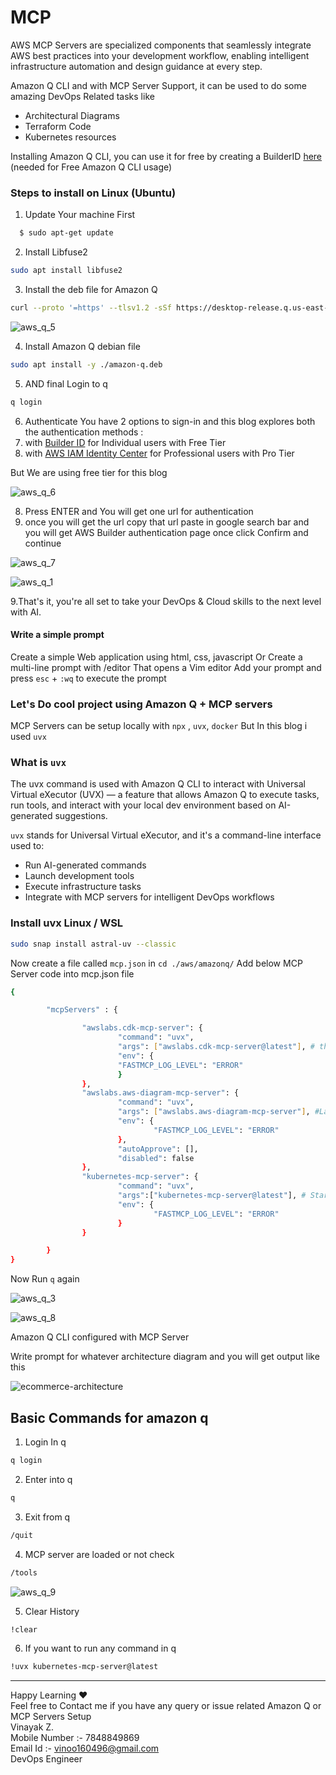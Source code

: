 # MCP
AWS MCP Servers are specialized components that seamlessly integrate AWS best practices into your development workflow, enabling intelligent infrastructure automation and design guidance at every step.

Amazon Q CLI and with MCP Server Support, it can be used to do some amazing DevOps Related tasks like
- Architectural Diagrams
- Terraform Code
- Kubernetes resources

Installing Amazon Q CLI, you can use it for free by creating a BuilderID <a href="https://community.aws/builderid?trk=529c4ce9-0395-4c42-915a-d70bf060ef3c&sc_channel=el" target="_blank">here</a> (needed for Free Amazon Q CLI usage)

### Steps to install on Linux (Ubuntu)
1. Update Your machine First
```sh
  $ sudo apt-get update
 ```
2. Install Libfuse2
```sh
sudo apt install libfuse2
```
3. Install the deb file for Amazon Q
```sh
curl --proto '=https' --tlsv1.2 -sSf https://desktop-release.q.us-east-1.amazonaws.com/latest/amazon-q.deb -o amazon-q.deb
```
![aws_q_5](https://github.com/user-attachments/assets/bfd389be-1fda-4000-b88d-c4b58fbba389)

4. Install Amazon Q debian file
```sh
sudo apt install -y ./amazon-q.deb
```
5. AND final Login to q
```sh
q login
```
6. Authenticate
You have 2 options to sign-in and this blog explores both the authentication methods :
1. with <a href="https://docs.aws.amazon.com/toolkit-for-visual-studio/latest/user-guide/builder-id.html" target="_blank">Builder ID</a> for Individual users with Free Tier
2. with <a href="https://docs.aws.amazon.com/toolkit-for-visual-studio/latest/user-guide/sso-credentials.html" target="_blank">AWS IAM Identity Center</a> for Professional users with Pro Tier

But We are using free tier for this blog

![aws_q_6](https://github.com/user-attachments/assets/6b0882f9-9168-4578-bd58-e2903ccf9070)

8. Press ENTER and You will get one url for authentication
9. once you will get the url copy that url paste in google search bar and you will get AWS Builder authentication page once click Confirm and continue
    
![aws_q_7](https://github.com/user-attachments/assets/413e0c7d-a228-4799-a168-7d7067a14e3b)

![aws_q_1](https://github.com/user-attachments/assets/07cd8866-1443-4537-b6d6-0e5330dda7d5)

9.That's it, you're all set to take your DevOps & Cloud skills to the next level with AI.

#### Write a simple prompt 
Create a simple Web application using html, css, javascript
Or Create a multi-line prompt with /editor That opens a Vim editor
Add your prompt and press ```esc``` + ```:wq``` to execute the prompt

### Let's Do cool project using Amazon Q + MCP servers

MCP Servers can be setup locally with ```npx``` , ```uvx```, ```docker```
But In this blog i used ```uvx```

### What is ```uvx```
The uvx command is used with Amazon Q CLI to interact with Universal Virtual eXecutor (UVX) — a feature that allows Amazon Q to execute tasks, run tools, and interact with your local dev environment based on AI-generated suggestions.

```uvx``` stands for Universal Virtual eXecutor, and it's a command-line interface used to:
- Run AI-generated commands
- Launch development tools
- Execute infrastructure tasks
- Integrate with MCP servers for intelligent DevOps workflows

### Install uvx Linux / WSL
```sh
sudo snap install astral-uv --classic
```
Now create a file called ```mcp.json``` in ```cd ./aws/amazonq/```
Add below MCP Server code into mcp.json file

```sh
{

        "mcpServers" : {

                "awslabs.cdk-mcp-server": {
                        "command": "uvx",
                        "args": ["awslabs.cdk-mcp-server@latest"], # this Amazon Q CLI can launch using uvx, with specific arguments and environment variables for runtime behavior
                        "env": {
                        "FASTMCP_LOG_LEVEL": "ERROR"
                        }
                },
                "awslabs.aws-diagram-mcp-server": {
                        "command": "uvx",
                        "args": ["awslabs.aws-diagram-mcp-server"], #Launches an MCP server that enables Amazon Q CLI to generate AWS architecture diagrams from natural language prompts.
                        "env": {
                                "FASTMCP_LOG_LEVEL": "ERROR"
                        },
                        "autoApprove": [],
                        "disabled": false
                },
                "kubernetes-mcp-server": {
                        "command": "uvx",
                        "args":["kubernetes-mcp-server@latest"], # Starts an MCP server that helps Amazon Q CLI generate Kubernetes manifests (like deployments, services, HPAs) using AI-driven prompts.
                        "env": {
                                "FASTMCP_LOG_LEVEL": "ERROR"
                        }
                }

        }
}
```

Now Run ```q``` again

![aws_q_3](https://github.com/user-attachments/assets/0f949ad0-d413-48c0-89dc-3a65080ae3f6)

![aws_q_8](https://github.com/user-attachments/assets/8ce2a542-6634-45fd-a122-56d2d5f617c3)


Amazon Q CLI configured with MCP Server

Write prompt for whatever architecture diagram and you will get output like this

![ecommerce-architecture](https://github.com/user-attachments/assets/623e3a99-0371-4e80-a273-6e9441e76f4b)

## Basic Commands for amazon q
1. Login In q
```sh
q login
```
2. Enter into q
```sh
q
```
3. Exit from q
```sh
/quit
```
4. MCP server are loaded or not check
```sh
/tools
```
![aws_q_9](https://github.com/user-attachments/assets/c2dbabbf-6f38-487f-82cd-a328454593a6)

5. Clear History
```sh
!clear
```
6. If you want to run any command in q
```sh
!uvx kubernetes-mcp-server@latest
```
***************************************************************************************************************
Happy Learning ❤️ </br>
Feel free to Contact me if you have any query or issue related Amazon Q or MCP Servers Setup</br>
Vinayak Z.</br>
Mobile Number :- 7848849869 </br>
Email Id :- vinoo160496@gmail.com </br>
DevOps Engineer  
